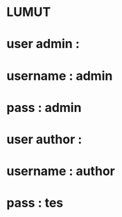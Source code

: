 # LUMUT
# user admin :
# username : admin
# pass : admin
#
# user author :
# username : author
# pass : tes
